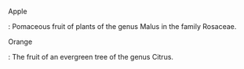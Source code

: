 Apple

:   Pomaceous fruit of plants of the genus Malus in 
    the family Rosaceae.

Orange

:    The fruit of an evergreen tree of the genus Citrus.
